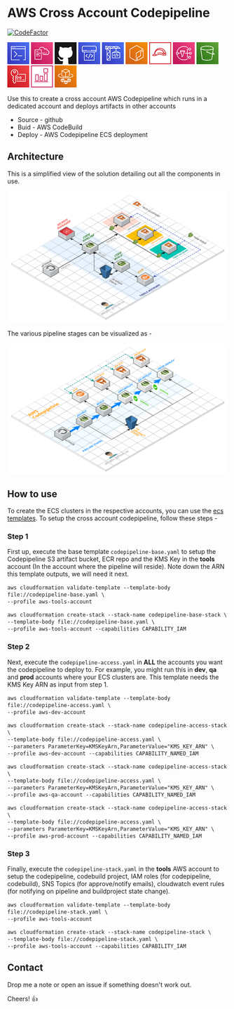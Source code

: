 # AWS Cross Account Codepipeline
[![CodeFactor](https://www.codefactor.io/repository/github/abiydv/aws-cf-codepipeline/badge)](https://www.codefactor.io/repository/github/abiydv/aws-cf-codepipeline)

![cli](https://github.com/abiydv/ref-docs/blob/master/images/logos/aws-cli_small.png)
![cf](https://github.com/abiydv/ref-docs/blob/master/images/logos/aws-cf_small.png)
![github](https://github.com/abiydv/ref-docs/blob/master/images/logos/github_small.png)
![cp](https://github.com/abiydv/ref-docs/blob/master/images/logos/aws-cp_small.png)
![cb](https://github.com/abiydv/ref-docs/blob/master/images/logos/aws-cb_small.png)
![ecr](https://github.com/abiydv/ref-docs/blob/master/images/logos/aws-ecr_small.png)
![iam](https://github.com/abiydv/ref-docs/blob/master/images/logos/aws-iamrole_small.png)
![sns](https://github.com/abiydv/ref-docs/blob/master/images/logos/aws-sns_small.png)
![s3](https://github.com/abiydv/ref-docs/blob/master/images/logos/aws-s3_small.png)
![kms](https://github.com/abiydv/ref-docs/blob/master/images/logos/aws-kms_small.png)
![cwe](https://github.com/abiydv/ref-docs/blob/master/images/logos/aws-cwevent_small.png)
![ecsf](https://github.com/abiydv/ref-docs/blob/master/images/logos/aws-ecs-fargate_small.png)

Use this to create a cross account AWS Codepipeline which runs in a dedicated account and deploys artifacts in other accounts

- Source - github
- Buid - AWS CodeBuild
- Deploy - AWS Codepipeline ECS deployment

## Architecture

This is a simplified view of the solution detailing out all the components in use.

![cross-account-pipeline](https://github.com/abiydv/ref-docs/blob/master/images/arch/CICD_GH.png)

The various pipeline stages can be visualized as - 

![pipeline-flow](https://github.com/abiydv/ref-docs/blob/master/images/arch/CICD_GH_STAGES.png)

## How to use
To create the ECS clusters in the respective accounts, you can use the [ecs templates](../ecs/). To setup the cross account codepipeline, follow these steps - 

### Step 1
First up, execute the base template `codepipeline-base.yaml` to setup the Codepipeline S3 artifact bucket, ECR repo and the KMS Key in the **tools** account (In the account where the pipeline will reside). Note down the ARN this template outputs, we will need it next.

```
aws cloudformation validate-template --template-body file://codepipeline-base.yaml \
--profile aws-tools-account
```

```
aws cloudformation create-stack --stack-name codepipeline-base-stack \ 
--template-body file://codepipeline-base.yaml \
--profile aws-tools-account --capabilities CAPABILITY_IAM
```

### Step 2
Next, execute the `codepipeline-access.yaml` in **ALL** the accounts you want the codepipeline to deploy to. For example, you might run this in **dev**, **qa** and **prod** accounts where your ECS clusters are. This template needs the KMS Key ARN as input from step 1.

```
aws cloudformation validate-template --template-body file://codepipeline-access.yaml \
--profile aws-dev-account
```

```
aws cloudformation create-stack --stack-name codepipeline-access-stack \
--template-body file://codepipeline-access.yaml \
--parameters ParameterKey=KMSKeyArn,ParameterValue="KMS_KEY_ARN" \
--profile aws-dev-account --capabilities CAPABILITY_NAMED_IAM
```

```
aws cloudformation create-stack --stack-name codepipeline-access-stack \
--template-body file://codepipeline-access.yaml \
--parameters ParameterKey=KMSKeyArn,ParameterValue="KMS_KEY_ARN" \
--profile aws-qa-account --capabilities CAPABILITY_NAMED_IAM
```

```
aws cloudformation create-stack --stack-name codepipeline-access-stack \
--template-body file://codepipeline-access.yaml \
--parameters ParameterKey=KMSKeyArn,ParameterValue="KMS_KEY_ARN" \
--profile aws-prod-account --capabilities CAPABILITY_NAMED_IAM
```

### Step 3
Finally, execute the `codepipeline-stack.yaml` in the **tools** AWS account to setup the codepipeline, codebuild project, IAM roles (for codepipeline, codebuild), SNS Topics (for approve/notify emails), cloudwatch event rules (for notifying on pipeline and buildproject state change).

```
aws cloudformation validate-template --template-body file://codepipeline-stack.yaml \
--profile aws-tools-account
```

```
aws cloudformation create-stack --stack-name codepipeline-stack \
--template-body file://codepipeline-stack.yaml \
--profile aws-tools-account --capabilities CAPABILITY_IAM
```

## Contact

Drop me a note or open an issue if something doesn't work out.

Cheers! :thumbsup:
